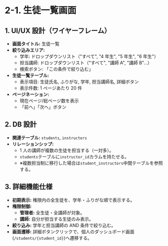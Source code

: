 # 2-1. 生徒一覧画面

## 1. UI/UX 設計（ワイヤーフレーム）

- **画面タイトル:** 生徒一覧
- **絞り込みエリア:**
  - 学年: ドロップダウンリスト（"すべて", "4 年生", "5 年生", "6 年生"）
  - 担当講師: ドロップダウンリスト（"すべて", "講師 A", "講師 B"...）
  - 検索ボタン: 「この条件で絞り込む」
- **生徒一覧テーブル:**
  - 表示項目: 生徒氏名, ふりがな, 学年, 担当講師名, 詳細ボタン
  - 表示件数: 1 ページあたり 20 件
- **ページネーション:**
  - 現在ページ/総ページ数を表示
  - 「前へ」「次へ」ボタン

## 2. DB 設計

- **関連テーブル:** `students`, `instructors`
- **リレーションシップ:**
  - 1 人の講師が複数の生徒を担当する（一対多）。
  - `students`テーブルに`instructor_id`カラムを持たせる。
  - ※複数担当制に移行した場合は`student_instructors`中間テーブルを参照する。

## 3. 詳細機能仕様

- **初期表示:** 権限内の全生徒を、学年・ふりがな順で表示する。
- **権限制御:**
  - **管理者:** 全生徒・全講師が対象。
  - **講師:** 自分が担当する生徒のみ表示。
- **絞り込み:** 学年と担当講師の AND 条件で絞り込む。
- **画面遷移:** 詳細ボタンクリックで、個人のダッシュボード画面(`/students/{student_id}`)へ遷移する。

